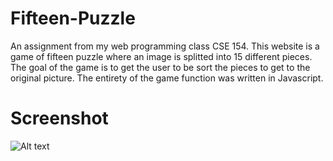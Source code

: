 # Fifteen-Puzzle
An assignment from my web programming class CSE 154. This website is a game of fifteen puzzle where an image is splitted into 15 different pieces. The goal of the game is to get the user to be sort the pieces to get to the original picture. The entirety of the game function was written in Javascript.

# Screenshot
![Alt text](http://i.imgur.com/SYxpZ0L.png "Game screenshot")
